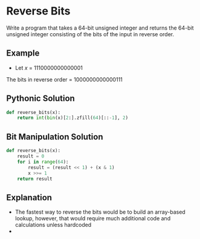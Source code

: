 # Reverse Bits
Write a program that takes a 64-bit unsigned integer and returns the 64-bit unsigned integer consisting of the bits of the input in reverse order.  
  
## Example
* Let _x_ = 1110000000000001  
  
The bits in reverse order = 1000000000000111  
  
## Pythonic Solution
```python
def reverse_bits(x):
    return int(bin(x)[2:].zfill(64)[::-1], 2)
```
  
## Bit Manipulation Solution
```python
def reverse_bits(x):
    result = 0
    for i in range(64):
        result = (result << 1) + (x & 1)
        x >>= 1
    return result
```
  
## Explanation
* The fastest way to reverse the bits would be to build an array-based lookup, however, that would require much additional code and calculations unless hardcoded  
* 